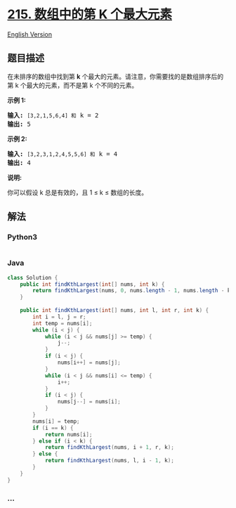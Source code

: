 # [215. 数组中的第 K 个最大元素](https://leetcode-cn.com/problems/kth-largest-element-in-an-array)

[English Version](/solution/0200-0299/0215.Kth%20Largest%20Element%20in%20an%20Array/README_EN.md)

## 题目描述

<!-- 这里写题目描述 -->
<p>在未排序的数组中找到第 <strong>k</strong> 个最大的元素。请注意，你需要找的是数组排序后的第 k 个最大的元素，而不是第 k 个不同的元素。</p>

<p><strong>示例 1:</strong></p>

<pre><strong>输入:</strong> <code>[3,2,1,5,6,4] 和</code> k = 2
<strong>输出:</strong> 5
</pre>

<p><strong>示例&nbsp;2:</strong></p>

<pre><strong>输入:</strong> <code>[3,2,3,1,2,4,5,5,6] 和</code> k = 4
<strong>输出:</strong> 4</pre>

<p><strong>说明: </strong></p>

<p>你可以假设 k 总是有效的，且 1 &le; k &le; 数组的长度。</p>

## 解法

<!-- 这里可写通用的实现逻辑 -->

<!-- tabs:start -->

### **Python3**

<!-- 这里可写当前语言的特殊实现逻辑 -->

```python

```

### **Java**

<!-- 这里可写当前语言的特殊实现逻辑 -->

```java
class Solution {
    public int findKthLargest(int[] nums, int k) {
        return findKthLargest(nums, 0, nums.length - 1, nums.length - k);
    }
    
    public int findKthLargest(int[] nums, int l, int r, int k) {
        int i = l, j = r;
        int temp = nums[i];
        while (i < j) {
            while (i < j && nums[j] >= temp) {
                j--;
            }
            if (i < j) {
                nums[i++] = nums[j];
            }
            while (i < j && nums[i] <= temp) {
                i++;
            }
            if (i < j) {
                nums[j--] = nums[i];
            }
        }
        nums[i] = temp;
        if (i == k) {
            return nums[i];
        } else if (i < k) {
            return findKthLargest(nums, i + 1, r, k);
        } else {
            return findKthLargest(nums, l, i - 1, k);
        }
    }
}
```

### **...**

```

```

<!-- tabs:end -->
